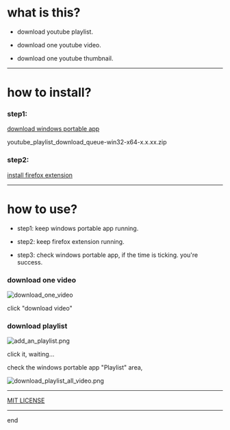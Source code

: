 
# what is this?

 - download youtube playlist.

 - download one youtube video.

 - download one youtube thumbnail.

---

# how to install?

### step1:

[download windows portable app](https://github.com/queue-download-youtube-playlist/queue-download-desktop/releases)

youtube_playlist_download_queue-win32-x64-x.x.xx.zip

### step2:

[install firefox extension](https://addons.mozilla.org/zh-CN/firefox/addon/ytb-playlist-download-queue/)



---

# how to use?

 - step1: keep windows portable app running.

 - step2: keep firefox extension running.

 - step3: check windows portable app, if the time is ticking. you're success.

### download one video


![download_one_video](https://bitbucket.org/vacantthinker/queue-download-desktop/raw/b02dca4b31ce6fb70f1f6009479fd1bedcae2185/image/download_one_video.png)

click "download video"

### download playlist

![add_an_playlist.png](https://bitbucket.org/vacantthinker/queue-download-desktop/raw/b02dca4b31ce6fb70f1f6009479fd1bedcae2185/image/add_an_playlist.png)


click it, waiting...

check the windows portable app "Playlist" area,

![download_playlist_all_video.png](https://bitbucket.org/vacantthinker/queue-download-desktop/raw/b02dca4b31ce6fb70f1f6009479fd1bedcae2185/image/download_playlist_all_video.png)

---

[MIT LICENSE](https://github.com/queue-download-youtube-playlist/queue-download-desktop/blob/main/LICENSE)

---

end